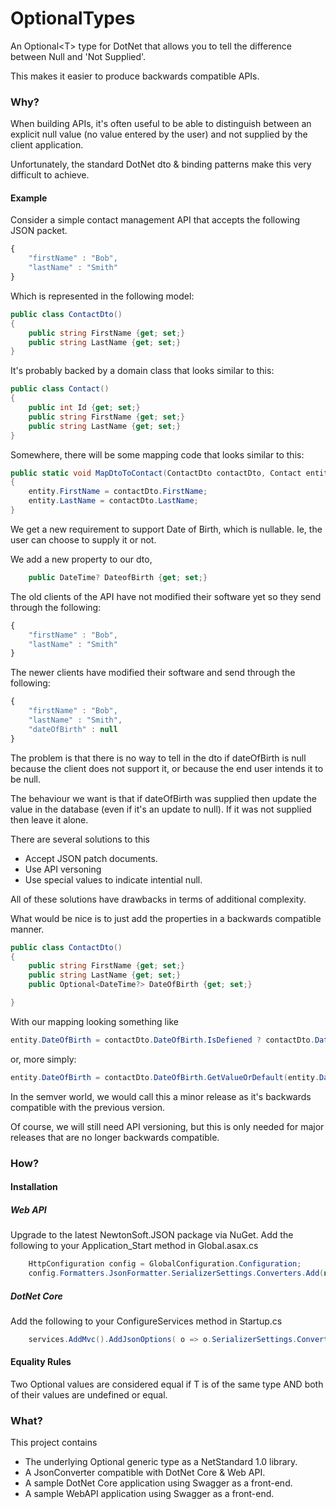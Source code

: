 # OptionalTypes
An Optional&lt;T> type for DotNet that allows you to tell the difference between Null and 'Not Supplied'.

This makes it easier to produce backwards compatible APIs.


### Why?
When building APIs, it's often useful to be able to distinguish between an explicit null value (no value entered by the user) and not supplied by the client application.

Unfortunately, the standard DotNet dto & binding patterns make this very difficult to achieve.

#### Example
Consider a simple contact management API that accepts the following JSON packet.
```javascript
{
    "firstName" : "Bob",
    "lastName" : "Smith"
}
```
Which is represented in the following model:

```csharp
public class ContactDto()
{
    public string FirstName {get; set;}
    public string LastName {get; set;}
}
```
It's probably backed by a domain class that looks similar to this:

```csharp
public class Contact()
{
    public int Id {get; set;}
    public string FirstName {get; set;}
    public string LastName {get; set;}
}
```

Somewhere, there will be some mapping code that looks similar to this:

```csharp
public static void MapDtoToContact(ContactDto contactDto, Contact entity)
{
    entity.FirstName = contactDto.FirstName;
    entity.LastName = contactDto.LastName;
}
```

We get a new requirement to support Date of Birth, which is nullable. Ie, the user can choose to supply it or not. 


We add a new property to our dto, 
```csharp
    public DateTime? DateofBirth {get; set;}
```
The old clients of the API have not modified their software yet so they send through the following:

```javascript
{
    "firstName" : "Bob",
    "lastName" : "Smith"
}
```

The newer clients have modified their software and send through the following:

```javascript
{
    "firstName" : "Bob",
    "lastName" : "Smith",
    "dateOfBirth" : null
}
```

The problem is that there is no way to tell in the dto if dateOfBirth is null because the client does not support it,
or because the end user intends it to be null.

The behaviour we want is that if dateOfBirth was supplied then update the value in the database (even if it's an update to null). If it was not supplied then leave it alone.

There are several solutions to this
* Accept JSON patch documents.
* Use API versoning
* Use special values to indicate intential null.

All of these solutions have drawbacks in terms of additional complexity.

What would be nice is to just add the properties in a backwards compatible manner. 

```csharp
public class ContactDto()
{
    public string FirstName {get; set;}
    public string LastName {get; set;}
    public Optional<DateTime?> DateOfBirth {get; set;}

}
```

With our mapping looking something like
```csharp
entity.DateOfBirth = contactDto.DateOfBirth.IsDefiened ? contactDto.DateOfBirth.Value : entity.DateOfBirth;
```
or, more simply:
```csharp
entity.DateOfBirth = contactDto.DateOfBirth.GetValueOrDefault(entity.DateOfBirth);
```
In the semver world, we would call this a minor release as it's backwards compatible with the previous version. 

Of course, we will still need API versioning, but this is only needed for major releases that are no longer backwards compatible.

### How?

#### Installation

##### Web API

Upgrade to the latest NewtonSoft.JSON package via NuGet.
Add the following to your Application_Start method in Global.asax.cs 
```csharp
	HttpConfiguration config = GlobalConfiguration.Configuration;
	config.Formatters.JsonFormatter.SerializerSettings.Converters.Add(new OptionalConverter());
```


##### DotNet Core

Add the following to your ConfigureServices method in Startup.cs 
```csharp
	services.AddMvc().AddJsonOptions( o => o.SerializerSettings.Converters.Add(new OptionalConverter()));
```

#### Equality Rules
Two Optional<T> values are considered equal if T is of the same type AND both of their values are undefined or equal.


### What?
This project contains
* The underlying Optional generic type as a NetStandard 1.0 library.
* A JsonConverter compatible with DotNet Core & Web API.
* A sample DotNet Core application using Swagger as a front-end.
* A sample WebAPI application using Swagger as a front-end.


	